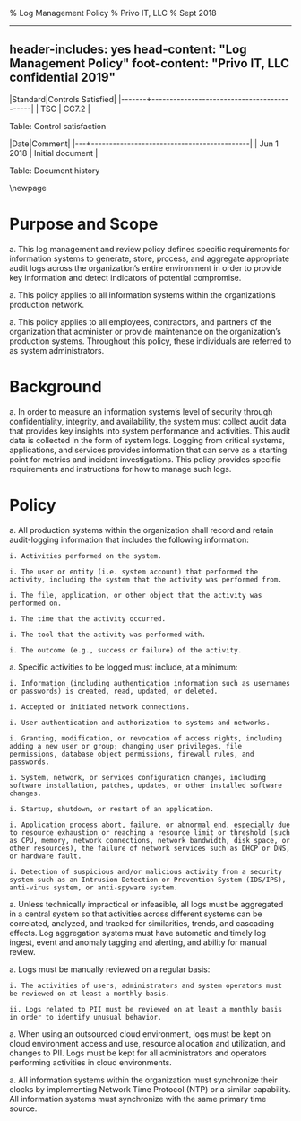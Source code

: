 % Log Management Policy
% Privo IT, LLC
% Sept 2018

---
header-includes: yes
head-content: "Log Management Policy"
foot-content: "Privo IT, LLC confidential 2019"
---

|Standard|Controls Satisfied|
|-------+--------------------------------------------|
| TSC | CC7.2 |

Table: Control satisfaction


|Date|Comment|
|---+--------------------------------------------|
| Jun 1 2018 | Initial document |

Table: Document history


\newpage


# Purpose and Scope

a. This log management and review policy defines specific requirements for information systems to generate, store, process, and aggregate appropriate audit logs across the organization’s entire environment in order to provide key information and detect indicators of potential compromise.

a. This policy applies to all information systems within the organization’s production network.

a. This policy applies to all employees, contractors, and partners of the organization that administer or provide maintenance on the organization’s production systems. Throughout this policy, these individuals are referred to as system administrators.

# Background

a. In order to measure an information system’s level of security through confidentiality, integrity, and availability, the system must collect audit data that provides key insights into system performance and activities. This audit data is collected in the form of system logs. Logging from critical systems, applications, and services provides information that can serve as a starting point for metrics and incident investigations. This policy provides specific requirements and instructions for how to manage such logs.

# Policy

a. All production systems within the organization shall record and retain audit-logging information that includes the following information:

    i. Activities performed on the system.

    i. The user or entity (i.e. system account) that performed the activity, including the system that the activity was performed from.
    
    i. The file, application, or other object that the activity was performed on.
    
    i. The time that the activity occurred.

    i. The tool that the activity was performed with.

    i. The outcome (e.g., success or failure) of the activity.

a. Specific activities to be logged must include, at a minimum:

    i. Information (including authentication information such as usernames or passwords) is created, read, updated, or deleted. 

    i. Accepted or initiated network connections. 

    i. User authentication and authorization to systems and networks.

    i. Granting, modification, or revocation of access rights, including adding a new user or group; changing user privileges, file permissions, database object permissions, firewall rules, and passwords.

    i. System, network, or services configuration changes, including software installation, patches, updates, or other installed software changes.
  
    i. Startup, shutdown, or restart of an application. 
  
    i. Application process abort, failure, or abnormal end, especially due to resource exhaustion or reaching a resource limit or threshold (such as CPU, memory, network connections, network bandwidth, disk space, or other resources), the failure of network services such as DHCP or DNS, or hardware fault.

    i. Detection of suspicious and/or malicious activity from a security system such as an Intrusion Detection or Prevention System (IDS/IPS), anti-virus system, or anti-spyware system.

a. Unless technically impractical or infeasible, all logs must be aggregated in a central system so that activities across different systems can be correlated, analyzed, and tracked for similarities, trends, and cascading effects. Log aggregation systems must have automatic and timely log ingest, event and anomaly tagging and alerting, and ability for manual review.

a. Logs must be manually reviewed on a regular basis:
  
    i. The activities of users, administrators and system operators must be reviewed on at least a monthly basis.

    ii. Logs related to PII must be reviewed on at least a monthly basis in order to identify unusual behavior.

a. When using an outsourced cloud environment, logs must be kept on cloud environment access and use, resource allocation and utilization, and changes to PII. Logs must be kept for all administrators and operators performing activities in cloud environments.

a. All information systems within the organization must synchronize their clocks by implementing Network Time Protocol (NTP) or a similar capability. All information systems must synchronize with the same primary time source.


